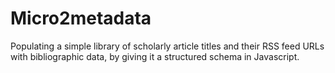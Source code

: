 Micro2metadata
==============

Populating a simple library of scholarly article titles and their RSS feed URLs with bibliographic data, by giving it a structured schema in Javascript.
